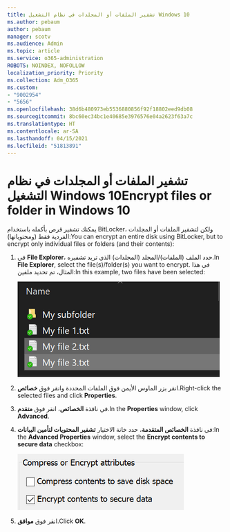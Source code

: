```yaml
---
title: تشفير الملفات أو المجلدات في نظام التشغيل Windows 10
ms.author: pebaum
author: pebaum
manager: scotv
ms.audience: Admin
ms.topic: article
ms.service: o365-administration
ROBOTS: NOINDEX, NOFOLLOW
localization_priority: Priority
ms.collection: Adm_O365
ms.custom:
- "9002954"
- "5656"
ms.openlocfilehash: 38d6b480973eb5536880856f92f18802eed9db08
ms.sourcegitcommit: 8bc60ec34bc1e40685e3976576e04a2623f63a7c
ms.translationtype: HT
ms.contentlocale: ar-SA
ms.lasthandoff: 04/15/2021
ms.locfileid: "51813891"
---
```

# <a name="encrypt-files-or-folder-in-windows-10"></a><span data-ttu-id="1279f-102">تشفير الملفات أو المجلدات في نظام التشغيل Windows 10</span><span class="sxs-lookup"><span data-stu-id="1279f-102">Encrypt files or folder in Windows 10</span></span>

<span data-ttu-id="1279f-103">يمكنك تشفير قرص بأكمله باستخدام BitLocker، ولكن لتشفير الملفات أو المجلدات الفردية فقط (ومحتوياتها):</span><span class="sxs-lookup"><span data-stu-id="1279f-103">You can encrypt an entire disk using BitLocker, but to encrypt only individual files or folders (and their contents):</span></span>

1. <span data-ttu-id="1279f-104">في **File Explorer**، حدد الملف (الملفات)/المجلد (المجلدات) الذي تريد تشفيره.</span><span class="sxs-lookup"><span data-stu-id="1279f-104">In **File Explorer**, select the file(s)/folder(s) you want to encrypt.</span></span> <span data-ttu-id="1279f-105">في هذا المثال، تم تحديد ملفين:</span><span class="sxs-lookup"><span data-stu-id="1279f-105">In this example, two files have been selected:</span></span>

    ![تحديد الملفات أو المجلدات لتشفيرها](media/select-for-encrypting.png)

2. <span data-ttu-id="1279f-107">انقر بزر الماوس الأيمن فوق الملفات المحددة وانقر فوق **خصائص**.</span><span class="sxs-lookup"><span data-stu-id="1279f-107">Right-click the selected files and click **Properties**.</span></span>

3. <span data-ttu-id="1279f-108">في نافذة **الخصائص**، انقر فوق **متقدم**.</span><span class="sxs-lookup"><span data-stu-id="1279f-108">In the **Properties** window, click **Advanced**.</span></span>

4. <span data-ttu-id="1279f-109">في نافذة **الخصائص المتقدمة**، حدد خانة الاختيار **تشفير المحتويات لتأمين البيانات**:</span><span class="sxs-lookup"><span data-stu-id="1279f-109">In the **Advanced Properties** window, select the **Encrypt contents to secure data** checkbox:</span></span>

    ![تشفير المحتويات](media/encrypt-contents.png)

5. <span data-ttu-id="1279f-111">انقر فوق **موافق**.</span><span class="sxs-lookup"><span data-stu-id="1279f-111">Click **OK**.</span></span>
